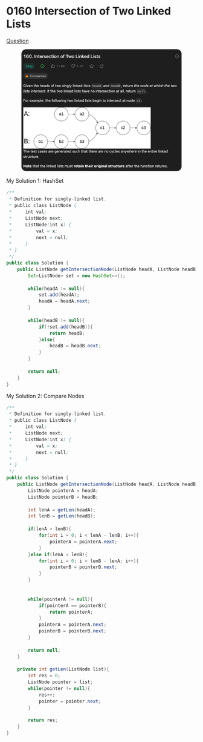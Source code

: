 # 0160 Intersection of Two Linked Lists

[Question](https://leetcode.com/problems/intersection-of-two-linked-lists/description/?envType=study-plan\&id=data-structure-ii)

<figure><img src="../.gitbook/assets/image (1).png" alt=""><figcaption></figcaption></figure>



My Solution 1: HashSet

```java
/**
 * Definition for singly-linked list.
 * public class ListNode {
 *     int val;
 *     ListNode next;
 *     ListNode(int x) {
 *         val = x;
 *         next = null;
 *     }
 * }
 */
public class Solution {
    public ListNode getIntersectionNode(ListNode headA, ListNode headB) {
        Set<ListNode> set = new HashSet<>();

        while(headA != null){
            set.add(headA);
            headA = headA.next;
        }

        while(headB != null){
            if(!set.add(headB)){
                return headB;
            }else{
                headB = headB.next;
            }
        }

        return null;
    }
}
```



My Solution 2: Compare Nodes

```java
/**
 * Definition for singly-linked list.
 * public class ListNode {
 *     int val;
 *     ListNode next;
 *     ListNode(int x) {
 *         val = x;
 *         next = null;
 *     }
 * }
 */
public class Solution {
    public ListNode getIntersectionNode(ListNode headA, ListNode headB) {
        ListNode pointerA = headA;
        ListNode pointerB = headB;

        int lenA = getLen(headA);
        int lenB = getLen(headB);

        if(lenA > lenB){
            for(int i = 0; i < lenA - lenB; i++){
                pointerA = pointerA.next;
            }
        }else if(lenA < lenB){
            for(int i = 0; i < lenB - lenA; i++){
                pointerB = pointerB.next;
            }
        }


        while(pointerA != null){
            if(pointerA == pointerB){
                return pointerA;
            }
            pointerA = pointerA.next;
            pointerB = pointerB.next;
        }

        return null;
    }

    private int getLen(ListNode list){
        int res = 0;
        ListNode pointer = list;
        while(pointer != null){
            res++;
            pointer = pointer.next;
        }

        return res;
    }
}
```
